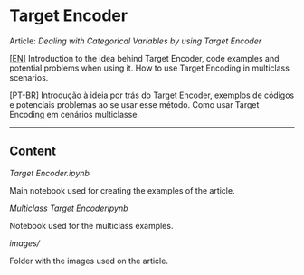 # Target Encoder

Article: *Dealing with Categorical Variables by using Target Encoder*

[[EN]](https://towardsdatascience.com/dealing-with-categorical-variables-by-using-target-encoder-a0f1733a4c69) Introduction to the idea behind Target Encoder, code examples and potential problems when using it. How to use Target Encoding in multiclass scenarios.

[PT-BR] Introdução à ideia por trás do Target Encoder, exemplos de códigos e potenciais problemas ao se usar esse método. Como usar Target Encoding em cenários multiclasse.

___

## Content

*Target Encoder.ipynb*

Main notebook used for creating the examples of the article.

*Multiclass Target Encoderipynb*

Notebook used for the multiclass examples.

*images/*

Folder with the images used on the article.